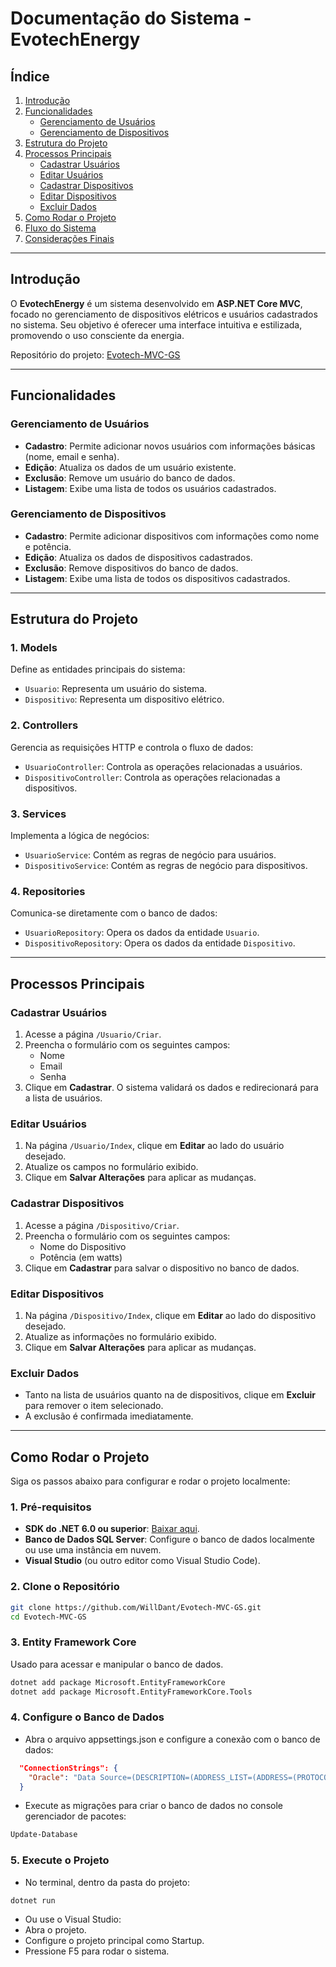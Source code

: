 # **Documentação do Sistema - EvotechEnergy**

## **Índice**
1. [Introdução](#introdução)
2. [Funcionalidades](#funcionalidades)
   - [Gerenciamento de Usuários](#gerenciamento-de-usuários)
   - [Gerenciamento de Dispositivos](#gerenciamento-de-dispositivos)
3. [Estrutura do Projeto](#estrutura-do-projeto)
4. [Processos Principais](#processos-principais)
   - [Cadastrar Usuários](#cadastrar-usuários)
   - [Editar Usuários](#editar-usuários)
   - [Cadastrar Dispositivos](#cadastrar-dispositivos)
   - [Editar Dispositivos](#editar-dispositivos)
   - [Excluir Dados](#excluir-dados)
5. [Como Rodar o Projeto](#como-rodar-o-projeto)
6. [Fluxo do Sistema](#fluxo-do-sistema)
7. [Considerações Finais](#considerações-finais)

---

## **Introdução**

O **EvotechEnergy** é um sistema desenvolvido em **ASP.NET Core MVC**, focado no gerenciamento de dispositivos elétricos e usuários cadastrados no sistema. Seu objetivo é oferecer uma interface intuitiva e estilizada, promovendo o uso consciente da energia.

Repositório do projeto: [Evotech-MVC-GS](https://github.com/WillDant/Evotech-MVC-GS)

---

## **Funcionalidades**

### **Gerenciamento de Usuários**
- **Cadastro**: Permite adicionar novos usuários com informações básicas (nome, email e senha).
- **Edição**: Atualiza os dados de um usuário existente.
- **Exclusão**: Remove um usuário do banco de dados.
- **Listagem**: Exibe uma lista de todos os usuários cadastrados.

### **Gerenciamento de Dispositivos**
- **Cadastro**: Permite adicionar dispositivos com informações como nome e potência.
- **Edição**: Atualiza os dados de dispositivos cadastrados.
- **Exclusão**: Remove dispositivos do banco de dados.
- **Listagem**: Exibe uma lista de todos os dispositivos cadastrados.

---

## **Estrutura do Projeto**

### **1. Models**
Define as entidades principais do sistema:
- `Usuario`: Representa um usuário do sistema.
- `Dispositivo`: Representa um dispositivo elétrico.

### **2. Controllers**
Gerencia as requisições HTTP e controla o fluxo de dados:
- `UsuarioController`: Controla as operações relacionadas a usuários.
- `DispositivoController`: Controla as operações relacionadas a dispositivos.

### **3. Services**
Implementa a lógica de negócios:
- `UsuarioService`: Contém as regras de negócio para usuários.
- `DispositivoService`: Contém as regras de negócio para dispositivos.

### **4. Repositories**
Comunica-se diretamente com o banco de dados:
- `UsuarioRepository`: Opera os dados da entidade `Usuario`.
- `DispositivoRepository`: Opera os dados da entidade `Dispositivo`.

---

## **Processos Principais**

### **Cadastrar Usuários**
1. Acesse a página `/Usuario/Criar`.
2. Preencha o formulário com os seguintes campos:
   - Nome
   - Email
   - Senha
3. Clique em **Cadastrar**. O sistema validará os dados e redirecionará para a lista de usuários.

### **Editar Usuários**
1. Na página `/Usuario/Index`, clique em **Editar** ao lado do usuário desejado.
2. Atualize os campos no formulário exibido.
3. Clique em **Salvar Alterações** para aplicar as mudanças.

### **Cadastrar Dispositivos**
1. Acesse a página `/Dispositivo/Criar`.
2. Preencha o formulário com os seguintes campos:
   - Nome do Dispositivo
   - Potência (em watts)
3. Clique em **Cadastrar** para salvar o dispositivo no banco de dados.

### **Editar Dispositivos**
1. Na página `/Dispositivo/Index`, clique em **Editar** ao lado do dispositivo desejado.
2. Atualize as informações no formulário exibido.
3. Clique em **Salvar Alterações** para aplicar as mudanças.

### **Excluir Dados**
- Tanto na lista de usuários quanto na de dispositivos, clique em **Excluir** para remover o item selecionado.
- A exclusão é confirmada imediatamente.

---

## **Como Rodar o Projeto**

Siga os passos abaixo para configurar e rodar o projeto localmente:

### **1. Pré-requisitos**
- **SDK do .NET 6.0 ou superior**: [Baixar aqui](https://dotnet.microsoft.com/download).
- **Banco de Dados SQL Server**: Configure o banco de dados localmente ou use uma instância em nuvem.
- **Visual Studio** (ou outro editor como Visual Studio Code).
### **2. Clone o Repositório**
```bash
git clone https://github.com/WillDant/Evotech-MVC-GS.git
cd Evotech-MVC-GS
```

### **3. Entity Framework Core**
Usado para acessar e manipular o banco de dados.

```bash
dotnet add package Microsoft.EntityFrameworkCore
dotnet add package Microsoft.EntityFrameworkCore.Tools
````

### **4. Configure o Banco de Dados**
- Abra o arquivo appsettings.json e configure a conexão com o banco de dados:
```json
  "ConnectionStrings": {
    "Oracle": "Data Source=(DESCRIPTION=(ADDRESS_LIST=(ADDRESS=(PROTOCOL=TCP)(HOST=oracle.fiap.com.br)(PORT=1521))) (CONNECT_DATA=(SERVER=DEDICATED)(SID=ORCL)));User Id=RM552671;Password=051204;"
  }
  ```
  - Execute as migrações para criar o banco de dados no console gerenciador de pacotes:
  ```bash
  Update-Database
  ```

  ### **5. Execute o Projeto**
- No terminal, dentro da pasta do projeto:
```bash
dotnet run
```
- Ou use o Visual Studio:
- Abra o projeto.
- Configure o projeto principal como Startup.
- Pressione F5 para rodar o sistema.



